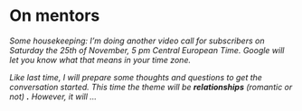 # On mentors

_Some housekeeping: I’m doing another video call for subscribers on Saturday the 25th of November, 5 pm Central European Time. Google will let you know what that means in your time zone._

 _Like last time, I will prepare some thoughts and questions to get the conversation started. This time the theme will be **relationships** (romantic or not) **.** However, it will …_
